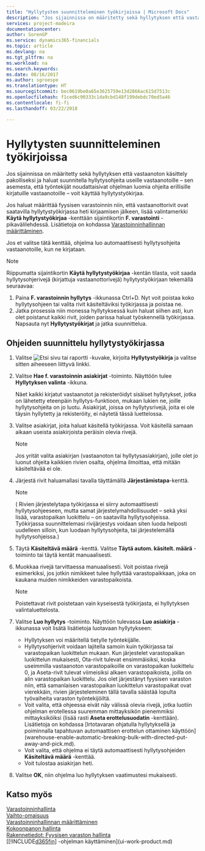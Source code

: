 ```yaml
---
title: "Hyllytysten suunnitteleminen työkirjoissa | Microsoft Docs"
description: "Jos sijainnissa on määritetty sekä hyllytyksen että vastaanoton käsittely pakolliseksi ja haluat suunnitella hyllytysohjeita useille vastaanotoille – sen asemesta, että työntekijät noudattaisivat ohjelman luomia ohjeita erillisille kirjatuille vastaanotoille – voit käyttää hyllytystyökirjaa."
services: project-madeira
documentationcenter: 
author: SorenGP
ms.service: dynamics365-financials
ms.topic: article
ms.devlang: na
ms.tgt_pltfrm: na
ms.workload: na
ms.search.keywords: 
ms.date: 08/16/2017
ms.author: sgroespe
ms.translationtype: HT
ms.sourcegitcommit: bec0619be0a65e3625759e13d2866ac615d7513c
ms.openlocfilehash: f1ced6c90333c1da9cbd148f199debdc70ed5a46
ms.contentlocale: fi-fi
ms.lasthandoff: 03/22/2018

---
```

# <a name="plan-put-aways-in-worksheets"></a>Hyllytysten suunnitteleminen työkirjoissa
Jos sijainnissa on määritetty sekä hyllytyksen että vastaanoton käsittely pakolliseksi ja haluat suunnitella hyllytysohjeita useille vastaanotoille – sen asemesta, että työntekijät noudattaisivat ohjelman luomia ohjeita erillisille kirjatuille vastaanotoille – voit käyttää hyllytystyökirjaa.  

Jos haluat määrittää fyysisen varastoinnin niin, että vastaanottorivit ovat saatavilla hyllytystyökirjassa heti kirjaamisen jälkeen, lisää valintamerkki  **Käytä hyllytystyökirjaa** -kenttään sijaintikortin **F. varastointi** -pikavälilehdessä. Lisätietoja on kohdassa [Varastoinninhallinnan määrittäminen](warehouse-setup-warehouse.md).  

Jos et valitse tätä kenttää, ohjelma luo automaattisesti hyllytysohjeita vastaanotoille, kun ne kirjataan.  

> [!NOTE]  
>  Riippumatta sijaintikortin **Käytä hyllytystyökirjaa** -kentän tilasta, voit saada hyllytysohjerivejä (kirjattuja vastaanottorivejä) hyllytystyökirjaan tekemällä seuraavaa:  
>   
>  1.  Paina **F. varastoinnin hyllytys** -ikkunassa Ctrl+D. Nyt voit poistaa koko hyllytysohjeen tai valita rivit käsiteltäviksi työkirjassa ja poistaa ne.  
> 2.  Jatka prosessia niin monessa hyllytyksessä kuin haluat siihen asti, kun olet poistanut kaikki rivit, joiden parissa haluat työskennellä työkirjassa. Napsauta nyt **Hyllytystyökirjat** ja jatka suunnittelua.  

## <a name="to-plan-instructions-in-the-put-away-worksheet"></a>Ohjeiden suunnittelu hyllytystyökirjassa  
1.  Valitse ![Etsi sivu tai raportti](media/ui-search/search_small.png "Etsi sivu tai raportti -kuvake") -kuvake, kirjoita **Hyllytystyökirja** ja valitse sitten aiheeseen liittyvä linkki.  
2.  Valitse **Hae f. varastoinnin asiakirjat** -toiminto. Näyttöön tulee **Hyllytyksen valinta** -ikkuna.  

    Näet kaikki kirjatut vastaanotot ja rekisteröidyt sisäiset hyllytykset, jotka on lähetetty eteenpäin hyllytys-funktioon, mukaan lukien ne, joille hyllytysohjeita on jo luotu. Asiakirjat, joissa on hyllytysrivejä, joita ei ole täysin hyllytetty ja rekisteröity, ei näytetä tässä luettelossa.  

3. Valitse asiakirjat, joita haluat käsitellä työkirjassa. Voit käsitellä samaan aikaan useista asiakirjoista peräisin olevia rivejä.  

    > [!NOTE]  
    >  Jos yrität valita asiakirjan (vastaanoton tai hyllytysasiakirjan), jolle olet jo luonut ohjeita kaikkien rivien osalta, ohjelma ilmoittaa, että mitään käsiteltävää ei ole.  

4. Järjestä rivit haluamallasi tavalla täyttämällä **Järjestämistapa**-kenttä.  

    > [!NOTE]  
    >  ( Rivien järjestelytapa työkirjassa ei siirry automaattisesti hyllytysohjeeseen, mutta samat järjestelymahdollisuudet – sekä yksi lisää, varastopaikan luokittelu – on saatavilla hyllytysohjeissa. Työkirjassa suunnittelemasi rivijärjestys voidaan siten luoda helposti uudelleen silloin, kun luodaan hyllytysohjeita, tai järjestelemällä hyllytysohjeissa.)  

5.  Täytä **Käsiteltävä määrä** -kenttä. Valitse **Täytä autom. käsitelt. määrä** -toiminto tai täytä kentät manuaalisesti.  
6.  Muokkaa rivejä tarvittaessa manuaalisesti. Voit poistaa rivejä esimerkiksi, jos jotkin nimikkeet tulee hyllyttää varastopaikkaan, joka on kaukana muiden nimikkeiden varastopaikoista.  

    > [!NOTE]  
    >  Poistettavat rivit poistetaan vain kyseisestä työkirjasta, ei hyllytyksen valintaluettelosta.  

7.  Valitse **Luo hyllytys** -toiminto. Näyttöön tulevassa **Luo asiakirja** -ikkunassa voit lisätä lisätietoja luotavaan hyllytykseen:  

    -   Hyllytyksen voi määritellä tietylle työntekijälle.  
    -   Hyllytysohjerivit voidaan lajitella samoin kuin työkirjassa tai varastopaikan luokittelun mukaan. Kun järjestelet varastopaikan luokittelun mukaisesti, Ota-rivit tulevat ensimmäisiksi, koska useimmilla vastaanoton varastopaikoille on varastopaikan luokittelu 0, ja Aseta-rivit tulevat viimeisiksi alkaen varastopaikoista, joilla on alin varastopaikan luokittelu. Jos olet järjestänyt fyysisen varaston niin, että samanlaisen varastopaikan luokittelun varastopaikat ovat vierekkäin, rivien järjesteleminen tällä tavalla säästää lopulta työvaiheita varaston työntekijöiltä.  
    -   Voit valita, että ohjeessa eivät näy välissä olevia rivejä, jotka luotiin ohjelman erotellessa suuremman mittayksikön pienemmiksi mittayksiköiksi (lisää rasti **Aseta erottelusuodatin** -kenttään). Lisätietoja on kohdassa [Irtotavaran ohjatulla hyllytyksellä ja poiminnalla tapahtuvan automaattisen erottelun ottaminen käyttöön] (warehouse-enable-automatic-breaking-bulk-with-directed-put-away-and-pick.md).  
    -   Voit valita, että ohjelma ei täytä automaattisesti hyllytysohjeiden **Käsiteltävä määrä** -kenttää.  
    -   Voit tulostaa asiakirjan heti.  

8.  Valitse **OK**, niin ohjelma luo hyllytyksen vaatimustesi mukaisesti.  

## <a name="see-also"></a>Katso myös  
[Varastoinninhallinta](warehouse-manage-warehouse.md)  
[Vaihto-omaisuus](inventory-manage-inventory.md)  
[Varastoinninhallinnan määrittäminen](warehouse-setup-warehouse.md)     
[Kokoonpanon hallinta](assembly-assemble-items.md)    
[Rakennetiedot: Fyysisen varaston hallinta](design-details-warehouse-management.md)  
[[!INCLUDE[d365fin](includes/d365fin_md.md)] -ohjelman käyttäminen](ui-work-product.md)

